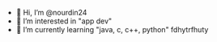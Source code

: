 - 👋 Hi, I’m @nourdin24
- 👀 I’m interested in "app dev"
- 🌱 I’m currently learning "java, c, c++, python" 
fdhytrfhuty

<!---
nourdin24/nourdin24 is a ✨ special ✨ repository because its `README.md` (this file) appears on your GitHub profile.
You can click the Preview link to take a look at your changes.
--->
